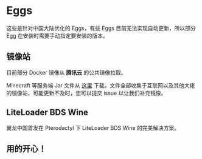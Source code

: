 # Eggs

这些是针对中国大陆优化的 Eggs，有些 Eggs 目前无法实现自动更新，所以部分 Egg 在安装时需要手动指定要安装的版本。

## 镜像站
目前部分 Docker 镜像从 **腾讯云** 的公共镜像拉取。

Minecraft 等服务端 Jar 文件从 [这里](https://io.ivampiresp.com/Software/MCServer) 下载。文件全部收集于互联网以及其他大佬的镜像站，可能更新不及时，您可以提交 issue 以让我们补充镜像。


## LiteLoader BDS Wine
翼龙中国首发在 Pterodactyl 下 LiteLoader BDS Wine 的完美解决方案。

## 用的开心！